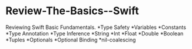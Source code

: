 # Review-The-Basics--Swift
Reviewing Swift Basic Fundamentals.
*Type Safety
*Variables
*Constants
*Type Annotation
*Type Inference
*String
*Int
*Float
*Double
*Boolean
*Tuples
*Optionals
*Optional Binding
*nil-coalescing
